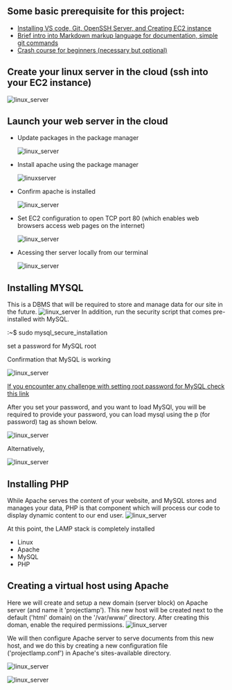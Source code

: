 ## Some basic prerequisite for this project:
- [Installing VS code, Git, OpenSSH Server, and Creating EC2 instance](https://www.youtube.com/watch?v=R-qcpehB5HY)
- [Brief intro into Markdown markup language for documentation, simple git commands](https://www.youtube.com/watch?v=jsNIlK5s6pI)
- [Crash course for beginners (necessary but optional)](https://www.youtube.com/playlist?list=PLtPuNR8I4TvkwU7Zu0l0G_uwtSUXLckvh)

## Create your linux server in the cloud (ssh into your EC2 instance)
![linux_server](./images/linux_server.PNG)

## Launch your web server in the cloud
- Update packages in the package manager

    ![linux_server](./images/update.PNG)

- Install apache using the package manager

    ![linuxserver](.\images\apache.PNG)

- Confirm apache is installed

    ![linux_server](.\images\apache_installed.png)

- Set EC2 configuration to open TCP port 80 (which enables web browsers access web pages on the internet)



    ![linux_server](.\images\enable_port_80.png)

- Acessing ther server locally from our terminal

    ![linux_server](.\images\web_server.png)

## Installing MYSQL
This is a DBMS that will be required to store and manage data for our site in the future.
![linux_server](.\images\mysql.png)
In addition, run the security script that comes pre-installed with MySQL.

:~$ sudo mysql_secure_installation

set a password for MySQL root 

Confirmation that MySQL is working

![linux_server](.\images\sudo_mysql.png)

[If you encounter any challenge with setting root password for MySQL check this link](https://exerror.com/failed-error-set-password-has-no-significance-for-user-rootlocalhost-as-the-authentication-method-used-doesnt-store-authentication-data-in-the-mysql-server/)

After you set your password, and you want to load MySQl, you will be required to provide your password, you can load mysql using the p (for password) tag as shown below.

![linux_server](.\images\mysql_login_2.png)

Alternatively,

![linux_server](.\images\mysql_login.png)

## Installing PHP
While Apache serves the content of your website, and MySQL stores and manages your data, PHP is that component which will process our code to display dynamic content to our end user. 
![linux_server](.\images\php.png)

At this point, the LAMP stack is completely installed
- Linux
- Apache
- MySQL
- PHP

## Creating a virtual host using Apache
Here we will create and setup a new domain (server block) on Apache server (and name it 'projectlamp'). This new host will be created next to the default ('html' domain) on the           '/var/www/' directory. After creating this doman, enable the required permissions.
![linux_server](.\images\domain.png)

We will then configure Apache server to serve documents from this new host, and we do this by creating a new configuration file ('projectlamp.conf') in Apache's sites-available directory.

![linux_server](.\images\c.png)

![linux_server](.\images\cd.png)















    


